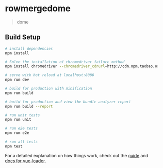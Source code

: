# rowmergedome

> dome

## Build Setup

``` bash
# install dependencies
npm install

# Solve the installation of chromedriver failure method
npm install chromedriver --chromedriver_cdnurl=http://cdn.npm.taobao.org/dist/chromedriver

# serve with hot reload at localhost:8080
npm run dev

# build for production with minification
npm run build

# build for production and view the bundle analyzer report
npm run build --report

# run unit tests
npm run unit

# run e2e tests
npm run e2e

# run all tests
npm test
```

For a detailed explanation on how things work, check out the [guide](http://vuejs-templates.github.io/webpack/) and [docs for vue-loader](http://vuejs.github.io/vue-loader).
